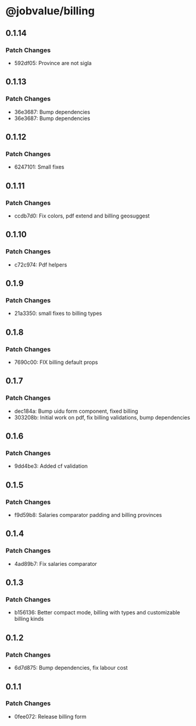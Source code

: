 # @jobvalue/billing

## 0.1.14

### Patch Changes

- 592df05: Province are not sigla

## 0.1.13

### Patch Changes

- 36e3687: Bump dependencies
- 36e3687: Bump dependencies

## 0.1.12

### Patch Changes

- 6247101: Small fixes

## 0.1.11

### Patch Changes

- ccdb7d0: Fix colors, pdf extend and billing geosuggest

## 0.1.10

### Patch Changes

- c72c974: Pdf helpers

## 0.1.9

### Patch Changes

- 21a3350: small fixes to billing types

## 0.1.8

### Patch Changes

- 7690c00: FIX billing default props

## 0.1.7

### Patch Changes

- dec184a: Bump uidu form component, fixed billing
- 303208b: Initial work on pdf, fix billing validations, bump dependencies

## 0.1.6

### Patch Changes

- 9dd4be3: Added cf validation

## 0.1.5

### Patch Changes

- f9d59b8: Salaries comparator padding and billing provinces

## 0.1.4

### Patch Changes

- 4ad89b7: Fix salaries comparator

## 0.1.3

### Patch Changes

- b156136: Better compact mode, billing with types and customizable billing kinds

## 0.1.2

### Patch Changes

- 6d7d875: Bump dependencies, fix labour cost

## 0.1.1

### Patch Changes

- 0fee072: Release billing form
